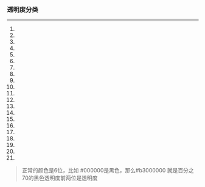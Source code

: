 ### 透明度分类

---------------

1. ​    <!--100% —FF-->  
2. ​    <!--95% — F2-->  
3. ​    <!--90% — E6-->  
4. ​    <!--85% — D9-->  
5. ​    <!--80% — CC-->  
6. ​    <!--75% — BF-->  
7. ​    <!--70% — B3-->  
8. ​    <!--65% — A6-->  
9. ​    <!--60% — 99-->  
10. ​    <!--55% — 8C-->  
11. ​    <!--50% — 80-->  
12. ​    <!--45% — 73-->  
13. ​    <!--40% — 66-->  
14. ​    <!--35% — 59-->  
15. ​    <!--30% — 4D-->  
16. ​    <!--25% — 40-->  
17. ​    <!--20% — 33-->  
18. ​    <!--15% — 26-->  
19. ​    <!--10% — 1A-->  
20. ​    <!--5% — 0D-->  
21. ​    <!--0% — 00-->  

> 正常的颜色是6位，比如 #000000是黑色，那么#b3000000  就是百分之70的黑色透明度前两位是透明度   

